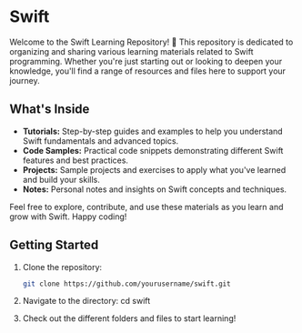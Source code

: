 # Swift
Welcome to the Swift Learning Repository! 🎉  This repository is dedicated to organizing and sharing various learning materials related to Swift programming. Whether you're just starting out or looking to deepen your knowledge, you'll find a range of resources and files here to support your journey.

## What's Inside

- **Tutorials:** Step-by-step guides and examples to help you understand Swift fundamentals and advanced topics.
- **Code Samples:** Practical code snippets demonstrating different Swift features and best practices.
- **Projects:** Sample projects and exercises to apply what you've learned and build your skills.
- **Notes:** Personal notes and insights on Swift concepts and techniques.

Feel free to explore, contribute, and use these materials as you learn and grow with Swift. Happy coding!

## Getting Started

1. Clone the repository:
   ```bash
   git clone https://github.com/yourusername/swift.git
   
2. Navigate to the directory:
   cd swift
   
3. Check out the different folders and files to start learning!

